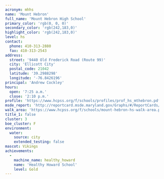 ```yaml
---
acronym: mhhs
name: 'Mount Hebron'
full_name: 'Mount Hebron High School'
primary_color: 'rgb(0, 0, 0)'
secondary_color: 'rgb(242,183,0)'
highlight_color: 'rgb(242,183,0)'
level: hs
contact:
  phone: 410-313-2880
  fax: 410-313-2543
address:
  street: '9440 Old Frederick Road (Route 99)'
  city: 'Ellicott City'
  postal_code: 21042
  latitude: '39.2988298'
  longitude: '-76.8426196'
principal: 'Andrew Cockley'
hours:
  open: '7:25 a.m.'
  close: '2:10 p.m.'
profile: 'https://www.hcpss.org/f/schools/profiles/prof_hs_mthebron.pdf'
msde_report: 'http://reportcard.msde.maryland.gov/Graphs/#/ReportCards/ReportCardSchool/1//1/13/0207/'
walk_area: 'https://www.hcpss.org/f/schools/mount-hebron-hs-walk-area.pdf'
title_1: false
cluster: 3
boe_cluster: F
environment:
  water:
    source: city
    extended_testing: false
mascot: Vikings
achievements:
  -
    machine_name: healthy_howard
    name: 'Healthy Howard School'
    level: Gold
---
```

